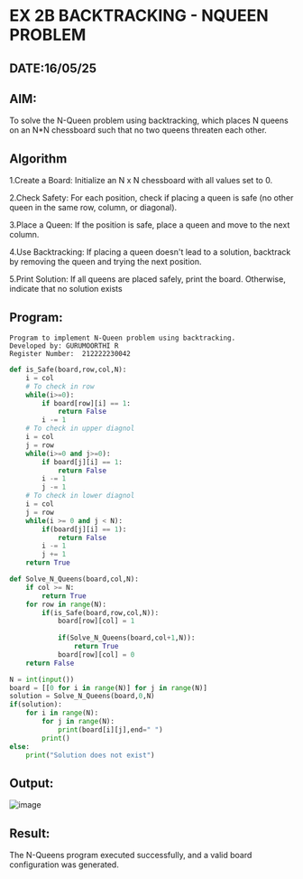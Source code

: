 # EX 2B BACKTRACKING - NQUEEN PROBLEM
## DATE:16/05/25
## AIM:
To solve the N-Queen problem using backtracking, which places N queens on an N*N chessboard such that no two queens threaten each other.


## Algorithm
1.Create a Board: Initialize an N x N chessboard with all values set to 0.

2.Check Safety: For each position, check if placing a queen is safe (no other queen in the same row, column, or diagonal).

3.Place a Queen: If the position is safe, place a queen and move to the next column.

4.Use Backtracking: If placing a queen doesn't lead to a solution, backtrack by removing the queen and trying the next position.

5.Print Solution: If all queens are placed safely, print the board. Otherwise, indicate that no solution exists
## Program:
```
Program to implement N-Queen problem using backtracking.
Developed by: GURUMOORTHI R
Register Number:  212222230042
```
```python
def is_Safe(board,row,col,N):
    i = col
    # To check in row
    while(i>=0):
        if board[row][i] == 1:
            return False
        i -= 1
    # To check in upper diagnol
    i = col
    j = row
    while(i>=0 and j>=0):
        if board[j][i] == 1:
            return False
        i -= 1
        j -= 1
    # To check in lower diagnol
    i = col
    j = row
    while(i >= 0 and j < N):
        if(board[j][i] == 1):
            return False
        i -= 1
        j += 1
    return True

def Solve_N_Queens(board,col,N):
    if col >= N:
        return True
    for row in range(N):
        if(is_Safe(board,row,col,N)):
            board[row][col] = 1
            
            if(Solve_N_Queens(board,col+1,N)):
                return True
            board[row][col] = 0
    return False

N = int(input())
board = [[0 for i in range(N)] for j in range(N)]
solution = Solve_N_Queens(board,0,N)
if(solution):
    for i in range(N):
        for j in range(N):
            print(board[i][j],end=" ")
        print()
else:
    print("Solution does not exist")
```

## Output:

![image](https://github.com/user-attachments/assets/42f3d735-14c2-4917-add7-42e01a100be3)


## Result:
The N-Queens program executed successfully, and a valid board configuration was generated.
